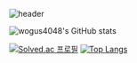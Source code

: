 ![header](https://capsule-render.vercel.app/api?type=Waving&color=421ac0&height=250&section=header&text=Gil%20Jae%20Hyun&fontSize=60&fontcolor=000000)



![wogus4048's GitHub stats](https://github-readme-stats.vercel.app/api?username=wogus4048&theme=buefy&show_icons=true)


[![Solved.ac 프로필](http://mazassumnida.wtf/api/v2/generate_badge?boj=wogus4048)](https://solved.ac/wogus4048) [![Top Langs](https://github-readme-stats.vercel.app/api/top-langs/?username=wogus4048&layout=compact&theme=buefy&langs_count=10)](https://github.com/anuraghazra/github-readme-stats) 
